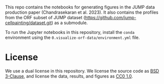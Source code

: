 This repo contains the notebooks for generating figures in the JUMP data production paper (Chandrasekaran et al. 2023). It also contains the profiles from the ORF subset of JUMP dataset (https://github.com/jump-cellpainting/dataset.git) as a submodule.

To run the Jupyter notebooks in this repository, install the `conda` environment using the `0.visualize-orf-data/environment.yml` file.

# License 
We use a dual license in this repository. We license the source code as [BSD 3-Clause](https://github.com/jump-cellpainting/jump-data-production-paper/blob/main/LICENSE_BSD3.md), and license the data, results, and figures as [CC0 1.0](https://github.com/jump-cellpainting/jump-data-production-paper/blob/main/LICENSE_CC0.md).

